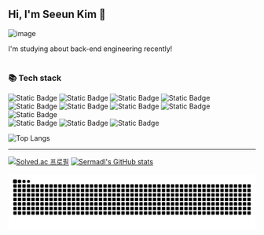 ## Hi, I'm Seeun Kim 👋
![image](https://github.com/user-attachments/assets/108f5263-d8b0-42fb-a94d-0a4ec5423455)

I'm studying about back-end engineering recently!
</br></br>
<!--
**Sermadl/Sermadl** is a ✨ _special_ ✨ repository because its `README.md` (this file) appears on your GitHub profile.

Here are some ideas to get you started:

- 🔭 I’m currently working on ...
- 🌱 I’m currently learning ...
- 👯 I’m looking to collaborate on ...
- 🤔 I’m looking for help with ...
- 💬 Ask me about ...
- 📫 How to reach me: ...
- 😄 Pronouns: ...
- ⚡ Fun fact: ...
-->
### 📚 Tech stack
![Static Badge](https://img.shields.io/badge/%20C%20-%23A8B9CC?logo=C&logoColor=white)
![Static Badge](https://img.shields.io/badge/C%2B%2B-%2300599C?logo=C%2B%2B&logoColor=white)
![Static Badge](https://img.shields.io/badge/Java-007396?logo=Java&logoColor=white)
![Static Badge](https://img.shields.io/badge/Python-%233776AB?logo=Python&logoColor=white)
</br>
![Static Badge](https://img.shields.io/badge/Spring-%236DB33F?logo=Spring&logoColor=white)
![Static Badge](https://img.shields.io/badge/mysql-%234479A1?logo=Mysql&logoColor=white)
![Static Badge](https://img.shields.io/badge/Oracle-%23F80000?logo=Oracle&logoColor=white)
![Static Badge](https://img.shields.io/badge/AWS(EC2)-%23FF9900?logo=amazonec2&logoColor=white)
![Static Badge](https://img.shields.io/badge/Docker-%232496ED?logo=docker&logoColor=white)
</br>
![Static Badge](https://img.shields.io/badge/HTML-%23E34F26?logo=html5&logoColor=white)
![Static Badge](https://img.shields.io/badge/CSS-%231572B6?logo=css3&logoColor=white)
![Static Badge](https://img.shields.io/badge/JavaScript-%23F7DF1E?logo=javascript&logoColor=white)

![Top Langs](https://github-readme-stats.vercel.app/api/top-langs/?username=Sermadl&layout=compact&hide=jupyter%20notebook,Makefile)
<hr>

[![Solved.ac
프로필](http://mazassumnida.wtf/api/v2/generate_badge?boj=rlatpdms1014)](https://solved.ac/rlatpdms1014)
[![Sermadl's GitHub stats](https://github-readme-stats.vercel.app/api?username=Sermadl)](https://github.com/Sermadl/github-readme-stats)
</br></br>
<img src="https://github.com/Sermadl/Sermadl/blob/output/github-contribution-grid-snake.svg"/>

